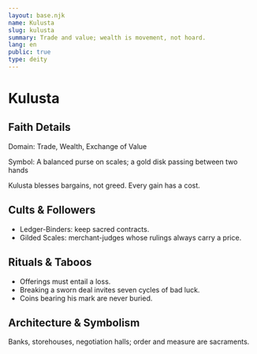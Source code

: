 ```yaml
---
layout: base.njk
name: Kulusta
slug: kulusta
summary: Trade and value; wealth is movement, not hoard.
lang: en
public: true
type: deity
---
```


# Kulusta

## Faith Details
Domain: Trade, Wealth, Exchange of Value

Symbol: A balanced purse on scales; a gold disk passing between two hands

Kulusta blesses bargains, not greed. Every gain has a cost.

## Cults & Followers

- Ledger-Binders: keep sacred contracts.
- Gilded Scales: merchant-judges whose rulings always carry a price.

## Rituals & Taboos

- Offerings must entail a loss.
- Breaking a sworn deal invites seven cycles of bad luck.
- Coins bearing his mark are never buried.

## Architecture & Symbolism

Banks, storehouses, negotiation halls; order and measure are sacraments.
